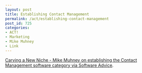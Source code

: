 ```yaml
---
layout: post
title: Establishing Contact Management
permalink: /act/establishing-contact-management
post_id: 725
categories:
- ACT!
- Marketing
- Mike Muhney
- Link
---
```


[Carving a New Niche - Mike Muhney on establishing the Contact Management software category via Software Advice](http://blog.softwareadvice.com/articles/crm/establishing-contact-management-1102011/).

